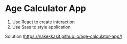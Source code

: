 # Age Calculator App

1. Use React to create interaction
2. Use Sass to style application

Solution (https://nakekkasit.github.io/age-calculator-app/)
